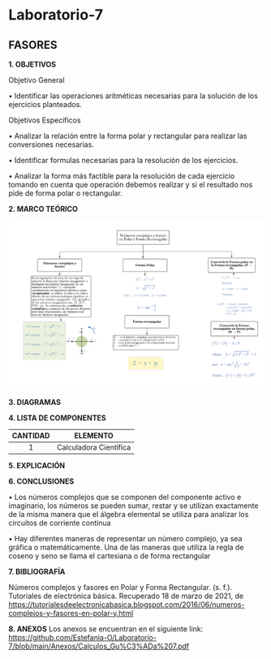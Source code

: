# Laboratorio-7

## FASORES

**1. OBJETIVOS**

Objetivo General

•	Identificar las operaciones aritméticas necesarias para la solución de los ejercicios planteados.

Objetivos Específicos

•	Analizar la relación entre la forma polar y rectangular   para realizar las conversiones necesarias.

•	Identificar formulas necesarias para la resolución de los ejercicios.

•	Analizar la forma más factible para la resolución de cada ejercicio tomando en cuenta que operación debemos realizar y si el resultado nos pide de forma polar o rectangular.

**2. MARCO TEÓRICO**

![.](https://github.com/Estefania-O/Laboratorio-7/blob/main/img/Mapa_Fasores.png)

**3. DIAGRAMAS**

**4. LISTA DE COMPONENTES**

|**CANTIDAD**|**ELEMENTO**|
|:----:|:----:|
|1|Calculadora Científica|

**5. EXPLICACIÓN**

**6. CONCLUSIONES**

•	Los números complejos que se componen del componente activo e imaginario, los  números se pueden sumar, restar y se utilizan exactamente de la misma manera que el álgebra elemental se utiliza para analizar los circuitos de corriente continua

•	Hay diferentes maneras de representar un número complejo, ya sea gráfica o matemáticamente. Una de las maneras que utiliza la regla de coseno y seno se llama el cartesiana o de forma rectangular

**7. BIBLIOGRAFÍA**

Números complejos y fasores en Polar y Forma Rectangular. (s. f.). Tutoriales de electrónica básica. Recuperado 18 de marzo de 2021, de https://tutorialesdeelectronicabasica.blogspot.com/2016/06/numeros-complejos-y-fasores-en-polar-y.html

**8. ANEXOS**
Los anexos se encuentran en el siguiente link:
https://github.com/Estefania-O/Laboratorio-7/blob/main/Anexos/Calculos_Gu%C3%ADa%207.pdf
